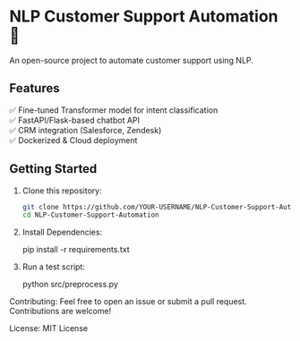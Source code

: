 

# NLP Customer Support Automation 🚀

An open-source project to automate customer support using NLP.

## Features
✅ Fine-tuned Transformer model for intent classification  
✅ FastAPI/Flask-based chatbot API  
✅ CRM integration (Salesforce, Zendesk)  
✅ Dockerized & Cloud deployment  

## Getting Started
1. Clone this repository:
   ```bash
   git clone https://github.com/YOUR-USERNAME/NLP-Customer-Support-Automation.git
   cd NLP-Customer-Support-Automation

2. Install Dependencies:

	pip install -r requirements.txt

3. Run a test script:

	python src/preprocess.py


Contributing: Feel free to open an issue or submit a pull request. Contributions are welcome!

License: MIT License